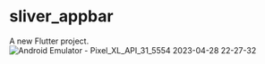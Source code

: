 # sliver_appbar

A new Flutter project.
![Android Emulator - Pixel_XL_API_31_5554 2023-04-28 22-27-32](https://user-images.githubusercontent.com/77643666/235279537-5d3c0579-c32c-435d-afdc-4c5af56d68a9.gif)
